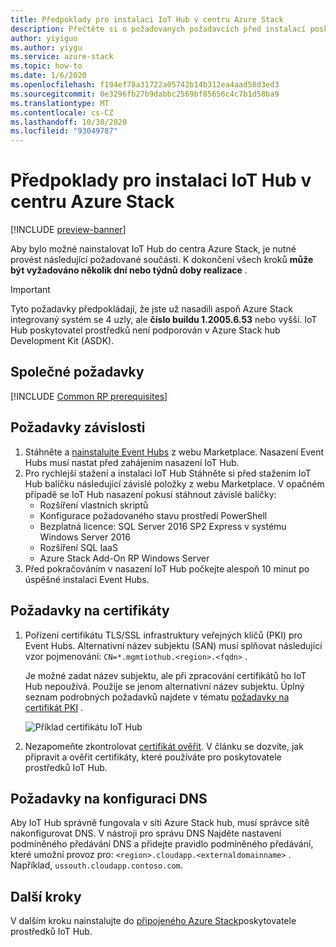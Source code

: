 ```yaml
---
title: Předpoklady pro instalaci IoT Hub v centru Azure Stack
description: Přečtěte si o požadovaných požadavcích před instalací poskytovatele prostředků IoT Hub v centru Azure Stack.
author: yiyiguo
ms.author: yiygu
ms.service: azure-stack
ms.topic: how-to
ms.date: 1/6/2020
ms.openlocfilehash: f194ef78a31722a05742b14b312ea4aad58d3ed3
ms.sourcegitcommit: 0e3296fb27b9dabbc2569bf85656c4c7b1d58ba9
ms.translationtype: MT
ms.contentlocale: cs-CZ
ms.lasthandoff: 10/30/2020
ms.locfileid: "93049787"
---
```

# <a name="prerequisites-for-installing-iot-hub-on-azure-stack-hub"></a>Předpoklady pro instalaci IoT Hub v centru Azure Stack

[!INCLUDE [preview-banner](../includes/iot-hub-preview.md)]

Aby bylo možné nainstalovat IoT Hub do centra Azure Stack, je nutné provést následující požadované součásti. K dokončení všech kroků **může být vyžadováno několik dní nebo týdnů doby realizace** .

> [!IMPORTANT]
> Tyto požadavky předpokládají, že jste už nasadili aspoň Azure Stack integrovaný systém se 4 uzly, ale **číslo buildu 1.2005.6.53** nebo vyšší. IoT Hub poskytovatel prostředků není podporován v Azure Stack hub Development Kit (ASDK).

## <a name="common-prerequisites"></a>Společné požadavky

[!INCLUDE [Common RP prerequisites](../includes/resource-provider-prerequisites.md)]

## <a name="dependency-prerequisites"></a>Požadavky závislosti

1. Stáhněte a [nainstalujte Event Hubs](event-hubs-rp-install.md) z webu Marketplace. Nasazení Event Hubs musí nastat před zahájením nasazení IoT Hub.
2. Pro rychlejší stažení a instalaci IoT Hub Stáhněte si před stažením IoT Hub balíčku následující závislé položky z webu Marketplace. V opačném případě se IoT Hub nasazení pokusí stáhnout závislé balíčky:
    * Rozšíření vlastních skriptů
    * Konfigurace požadovaného stavu prostředí PowerShell
    * Bezplatná licence: SQL Server 2016 SP2 Express v systému Windows Server 2016
    * Rozšíření SQL IaaS
    * Azure Stack Add-On RP Windows Server
3. Před pokračováním v nasazení IoT Hub počkejte alespoň 10 minut po úspěšné instalaci Event Hubs.

## <a name="certificate-requirements"></a>Požadavky na certifikáty

1. Pořízení certifikátu TLS/SSL infrastruktury veřejných klíčů (PKI) pro Event Hubs. Alternativní název subjektu (SAN) musí splňovat následující vzor pojmenování: `CN=*.mgmtiothub.<region>.<fqdn>` .

   Je možné zadat název subjektu, ale při zpracování certifikátů ho IoT Hub nepoužívá. Použije se jenom alternativní název subjektu. Úplný seznam podrobných požadavků najdete v tématu [požadavky na certifikát PKI](azure-stack-pki-certs.md) .

   ![Příklad certifikátu IoT Hub](media\iot-hub-rp-prerequisites\certificate.png)

2. Nezapomeňte zkontrolovat [certifikát ověřit](azure-stack-validate-pki-certs.md). V článku se dozvíte, jak připravit a ověřit certifikáty, které používáte pro poskytovatele prostředků IoT Hub. 

## <a name="dns-configuration-requirements"></a>Požadavky na konfiguraci DNS
 
Aby IoT Hub správně fungovala v síti Azure Stack hub, musí správce sítě nakonfigurovat DNS. V nástroji pro správu DNS Najděte nastavení podmíněného předávání DNS a přidejte pravidlo podmíněného předávání, které umožní provoz pro: `<region>.cloudapp.<externaldomainname>` . Například, `ussouth.cloudapp.contoso.com`.

## <a name="next-steps"></a>Další kroky

V dalším kroku nainstalujte do [připojeného Azure Stack](iot-hub-rp-install.md)poskytovatele prostředků IoT Hub.
